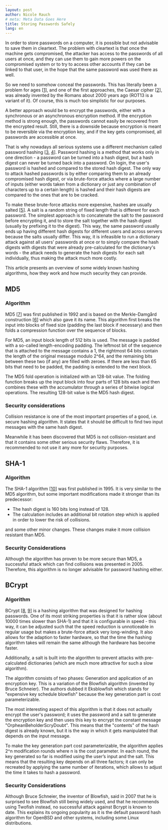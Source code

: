 ```yaml
---
layout: post
author: Nicole Rauch
# meta: Meta Data Goes Here
title: Storing Passwords Safely
lang: en
---
```


In order to store passwords on a computer, it is possible but not advisable to save them in cleartext. The problem with cleartext is that once the machine gets compromised, the attacker has access to the passwords of all users at once, and they can use them to gain more powers on the compromised system or to try to access other accounts if they can be linked to that user, in the hope that the same password was used there as well.


So we need to somehow conceal the passwords. This has literally been a problem for ages [[1][1]], and one of the first approaches, the Caesar cipher [[2][2]], was already invented by the Romans about 2000 years ago (ROT13 is a variant of it). Of course, this is much too simplistic for our purposes.


A better approach would be to encrypt the passwords, either with a synchronous or an asynchronous encryption method. If the encryption method is strong enough, the passwords cannot easily be recovered from the encrypted result. Still, there is a downside because encryption is meant to be reversible via the encryption key, and if the key gets compromised, all passwords are accessible at once.


That is why nowadays all serious systems use a different mechanism called password hashing [[3][3], [4][4]]. Password hashing is a method that works only in one direction - a password can be turned into a hash digest, but a hash digest can never be turned back into a password. On login, the user's password is hashed and compared to the stored hash digest. The only way to attack hashed passwords is by either comparing them to an already compromised hash digest, or via brute-force attacks where a large number of inputs (either words taken from a dictionary or just any combination of characters up to a certain length) is hashed and their hash digests are compared to the ones that are to be cracked.


To make these brute-force attacks more expensive, hashes are usually salted [[5][5]]. A salt is a random string of fixed length that is different for each password. The simplest approach is to concatenate the salt to the password before encrypting it, and to store the salt together with the hash digest (usually by prefixing it to the digest). This way, the same password usually ends up having different hash digests for different users and across servers because the salts usually differ. This way, it is infeasible to run a dictionary attack against all users' passwords at once or to simply compare the hash digests with digests that were already pre-calculated for the dictionary's words - the attack needs to generate the hash digests for each salt individually, thus making the attack much more costly.


This article presents an overview of some widely known hashing algorithms, how they work and how much security they can provide.

## MD5
### Algorithm

MD5 [[7][7]] was first published in 1992 and is based on the Merkle-Damgård construction [[6][6]] which also gave it its name. This algorithm first breaks the input into blocks of fixed size (padding the last block if necessary) and then folds a compression function over the sequence of blocks.

For MD5, an input block length of 512 bits is used. The message is padded with a so-called length-encoding padding. The leftmost bit of the sequence that is attached to the message contains a 1, the rightmost 64 bits contain the length of the original message modulo 2^64, and the remaining bits between these two (if any) are filled with zeroes. If there are less than 65 bits that need to be padded, the padding is extended to the next block.

The MD5 fold operation is initialized with an 128-bit value. The folding function breaks up the input block into four parts of 128 bits each and then combines these with the accumulator through a series of bitwise logical operations. The resulting 128-bit value is the MD5 hash digest.

### Security considerations

Collision resistance is one of the most important properties of a good, i.e. secure hashing algorithm. It states that it should be difficult to find two input messages with the same hash digest.

Meanwhile it has been discovered that MD5 is not collision-resistant and that it contains some other serious security flaws. Therefore, it is recommended to not use it any more for security purposes.

## SHA-1
### Algorithm

The SHA-1 algorithm [[10][10]] was first published in 1995. It is very similar to the MD5 algorithm, but some important modifications made it stronger than its predecessor:

   * The hash digest is 160 bits long instead of 128.
   * The calculation includes an additional bit rotation step which is applied in order to lower the risk of collisions.

and some other minor changes. These changes make it more collision resistant than MD5.

### Security Considerations

Although the algorithm has proven to be more secure than MD5, a successful attack which can find collisions was presented in 2005. Therefore, this algorithm is no longer advisable for password hashing either.

## BCrypt
### Algorithm

BCrypt [[8][8], [9][9]] is a hashing algorithm that was designed for hashing passwords. One of its most striking properties is that it is rather slow (about 10000 times slower than SHA-1) and that it is configurable in speed - this way, it can be adjusted such that the speed reduction is unnoticeable in regular usage but makes a brute-force attack very long-winding. It also allows for the adaption to faster hardware, so that the time the hashing algorithm takes will remain the same although the hardware has become faster.

Additionally, a salt is built into the algorithm to prevent attacks with pre-calculated dictionaries (which are much more attractive for such a slow algorithm).

The algorithm consists of two phases: Generation and application of an encryption key. This is a variation of the Blowfish algorithm (invented by Bruce Schneier). The authors dubbed it Eksblowfish which stands for "expensive key schedule blowfish" because the key generation part is cost parameterizable.

The most interesting aspect of this algorithm is that it does not actually encrypt the user's password; it uses the password and a salt to generate the encryption key and then uses this key to encrypt the constant message "OrpheanBeholderScryDoubt". This means that the "contents" of the hash digest is already known, but it is the way in which it gets manipulated that depends on the input message.

To make the key generation part cost parameterizable, the algorithm applies 2^n modification rounds where n is the cost parameter. In each round, the key generated so far is modified using the user’s input and the salt. This means that the resulting key depends on all three factors; it can only be recreated by applying the same number of iterations, which allows to adjust the time it takes to hash a password.

### Security Considerations

Although Bruce Schneier, the inventor of Blowfish, said in 2007 that he is surprised to see Blowfish still being widely used, and that he recommends using Twofish instead, no successful attack against Bcrypt is known to date. This explains its ongoing popularity as it is the default password hash algorithm for OpenBSD and other systems, including some Linux distributions.


[1]: https://en.wikipedia.org/wiki/History_of_cryptography
[2]: https://en.wikipedia.org/wiki/Caesar_cipher
[3]: http://security.blogoverflow.com/2011/11/why-passwords-should-be-hashed/
[4]: https://en.wikipedia.org/wiki/Cryptographic_hash_function
[5]: https://en.wikipedia.org/wiki/Salt_(cryptography)
[6]: https://en.wikipedia.org/wiki/Merkle%E2%80%93Damg%C3%A5rd_construction
[7]: https://en.wikipedia.org/wiki/MD5
[8]: http://dustwell.com/how-to-handle-passwords-bcrypt.html
[9]: http://www.openbsd.org/papers/bcrypt-paper.ps
[10]: https://en.wikipedia.org/wiki/SHA-1
